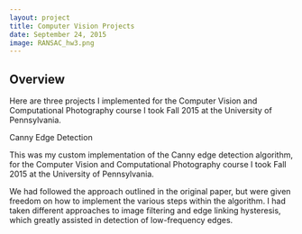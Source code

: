 ```yaml
---
layout: project
title: Computer Vision Projects
date: September 24, 2015
image: RANSAC_hw3.png
---
```


## Overview

Here are three projects I implemented for the Computer Vision and Computational Photography course I took Fall 2015 at the University of Pennsylvania.

Canny Edge Detection

This was my custom implementation of the Canny edge detection algorithm,
for the Computer Vision and Computational Photography course I took Fall
2015 at the University of Pennsylvania.

We had followed the approach outlined in the original paper, but were
given freedom on how to implement the various steps within the algorithm.
I had taken different approaches to image filtering and edge linking
hysteresis, which greatly assisted in detection of low-frequency edges.


